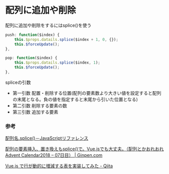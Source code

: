 # 配列に追加や削除

配列に追加や削除をするにはsplice()を使う

```js
push: function($index) {
	this.$props.datails.splice($index + 1, 0, {});
	this.$forceUpdate();
},

pop: function($index) {
	this.$props.datails.splice($index, 1);
	this.$forceUpdate();
},
```

spliceの引数

- 第一引数
  配置・削除する位置(配列の要素数より大きい値を設定すると配列の末尾となる。負の値を指定すると末尾から引いた位置となる)
- 第二引数
  削除する要素の数
- 第三引数
  追加する要素

### 参考

[配列名\.splice\(\)－JavaScriptリファレンス](http://www.htmq.com/js/array_splice.shtml)

[配列の要素挿入、置き換えもsplice\(\)で。Vue\.jsでも大丈夫。（配列とかおれおれAdvent Calendar2018 – 07日目） \| Ginpen\.com](https://ginpen.com/2018/12/07/array-splice-to-insert-replace/)

[Vue\.js で行が動的に増減する表を実装してみた \- Qiita](https://qiita.com/okashoi/items/585c18d472aa66420906)
